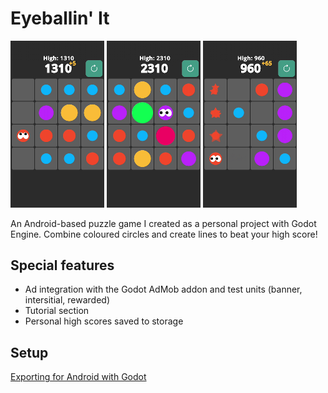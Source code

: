 # Eyeballin' It

<p float="left">
  <img src="./.readme/screen1.png" width="150" />
  <img src="./.readme/screen2.png" width="150" />
  <img src="./.readme/screen3.png" width="150" />
</p>

An Android-based puzzle game I created as a personal project with Godot Engine. Combine coloured circles and create lines to beat your high score!

## Special features
- Ad integration with the Godot AdMob addon and test units (banner, intersitial, rewarded)
- Tutorial section
- Personal high scores saved  to storage

## Setup

[Exporting for Android with Godot](https://docs.godotengine.org/en/stable/tutorials/export/exporting_for_android.html)
